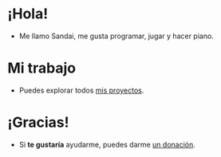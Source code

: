 # ¡Hola!
- Me llamo Sandai, me gusta programar, jugar y hacer piano.

# Mi trabajo
- Puedes explorar todos [mis proyectos](https://github.com/Sandaidev).

# ¡Gracias!
- Si **te gustaría** ayudarme, puedes darme [un donación](./Pages/thankyou/cointable).
